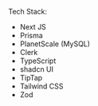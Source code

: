 Tech Stack:

- Next JS
- Prisma
- PlanetScale (MySQL)
- Clerk
- TypeScript
- shadcn UI
- TipTap
- Tailwind CSS
- Zod
